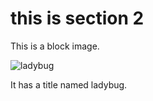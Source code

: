 # this is section 2
This is a block image.

![](/_media/ladybug.ico 'ladybug')

It has a title named ladybug.